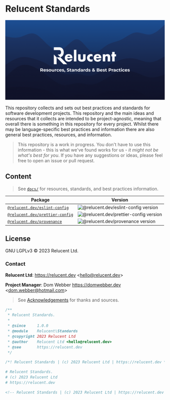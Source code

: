 # Relucent Standards

![Relucent Resources, Standards & Best Practices Cover Image](cover.png)

This repository collects and sets out best practices and standards for software
development projects. This repository and the main ideas and resources that it
collects are intended to be project-agnostic, meaning that overall there is
something in this repository for every project. Whilst there may be
language-specific best practices and information there are also general best
practices, resources, and information.

> This repository is a work in progress. You don't have to use this information
> \- this is what we've found works for us - _it might not be what's best for
> you_. If you have any suggestions or ideas, please feel free to open an issue
> or pull request.

## Content

> See [`docs/`](docs/) for resources, standards, and best practices information.

| Package                             | Version                                  |
| ----------------------------------- | ---------------------------------------- |
| [`@relucent.dev/eslint-config`][]   | ![@relucent.dev/eslint-config version]   |
| [`@relucent.dev/prettier-config`][] | ![@relucent.dev/prettier-config version] |
| [`@relucent.dev/provenance`][]      | ![@relucent.dev/provenance version]      |

[@relucent.dev/eslint-config version]: https://img.shields.io/npm/v/%40relucent.dev/eslint-config
[`@relucent.dev/eslint-config`]: https://npmjs.com/@relucent.dev/eslint-config
[@relucent.dev/prettier-config version]: https://img.shields.io/npm/v/%40relucent.dev/prettier-config
[`@relucent.dev/prettier-config`]: https://npmjs.com/@relucent.dev/prettier-config
[@relucent.dev/provenance version]: https://img.shields.io/npm/v/%40relucent.dev/provenance
[`@relucent.dev/provenance`]: https://npmjs.com/@relucent.dev/provenance

## License

GNU LGPLv3 &copy; 2023 Relucent Ltd.

### Contact

**Relucent Ltd**: <https://relucent.dev> <<hello@relucent.dev>>

**Project Manager**: Dom Webber <https://domwebber.dev> <<dom.webber@hotmail.com>>

> See [Acknowledgements](ACKNOWLEDGEMENTS.md) for thanks and sources.

```js
/**
 * Relucent Standards.
 *
 * @since     1.0.0
 * @module    Relucent\Standards
 * @copyright 2023 Relucent Ltd
 * @author    Relucent Ltd <hello@relucent.dev>
 * @see       https://relucent.dev
 */
```

```css
/*! Relucent Standards | (c) 2023 Relucent Ltd | https://relucent.dev */
```

```bash
# Relucent Standards.
# (c) 2023 Relucent Ltd
# https://relucent.dev
```

```html
<!-- Relucent Standards | (c) 2023 Relucent Ltd | https://relucent.dev -->
```
